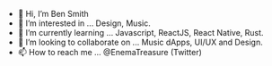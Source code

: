 - 👋 Hi, I’m Ben Smith
- 👀 I’m interested in ... Design, Music.
- 🌱 I’m currently learning ... Javascript, ReactJS, React Native, Rust.
- 💞️ I’m looking to collaborate on ... Music dApps, UI/UX and Design.
- 📫 How to reach me ... @EnemaTreasure (Twitter)

<!---
cottonsmithco/cottonsmithco is a ✨ special ✨ repository because its `README.md` (this file) appears on your GitHub profile.
You can click the Preview link to take a look at your changes.
--->
